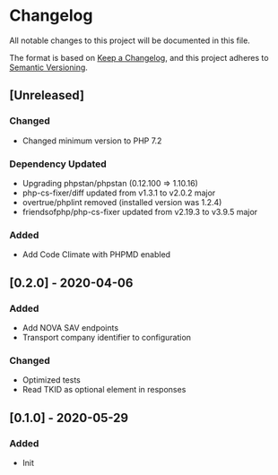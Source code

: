 # Changelog
All notable changes to this project will be documented in this file.

The format is based on [Keep a Changelog](https://keepachangelog.com/en/1.0.0/),
and this project adheres to [Semantic Versioning](https://semver.org/spec/v2.0.0.html).

## [Unreleased]

### Changed

- Changed minimum version to PHP 7.2

### Dependency Updated

- Upgrading phpstan/phpstan (0.12.100 => 1.10.16)
- php-cs-fixer/diff updated from v1.3.1 to v2.0.2 major
- overtrue/phplint removed (installed version was 1.2.4)
- friendsofphp/php-cs-fixer updated from v2.19.3 to v3.9.5 major

### Added

- Add Code Climate with PHPMD enabled

## [0.2.0] - 2020-04-06

### Added

- Add NOVA SAV endpoints
- Transport company identifier to configuration

### Changed

- Optimized tests
- Read TKID as optional element in responses

## [0.1.0] - 2020-05-29

### Added

- Init
